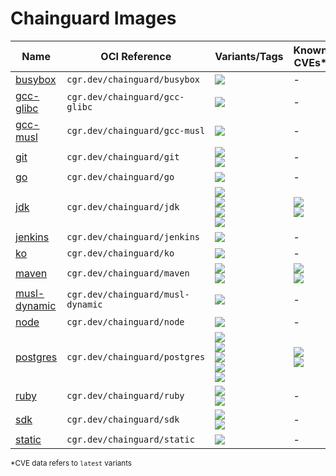 # Chainguard Images

| Name | OCI Reference | Variants/Tags | Known CVEs* |
| ----- | ----- |  -------- | -------- |
| [busybox](./images/busybox) | `cgr.dev/chainguard/busybox` | [![](https://storage.googleapis.com/chainguard-images-build-outputs/badges/busybox.build.status.migration.svg)](images/busybox/configs/migration.apko.yaml) | - |
| [gcc-glibc](./images/gcc-glibc) | `cgr.dev/chainguard/gcc-glibc` | [![](https://storage.googleapis.com/chainguard-images-build-outputs/badges/gcc-glibc.build.status.migration.svg)](images/gcc-glibc/configs/migration.apko.yaml) | - |
| [gcc-musl](./images/gcc-musl) | `cgr.dev/chainguard/gcc-musl` | [![](https://storage.googleapis.com/chainguard-images-build-outputs/badges/gcc-musl.build.status.migration.svg)](images/gcc-musl/configs/migration.apko.yaml) | - |
| [git](./images/git) | `cgr.dev/chainguard/git` | [![](https://storage.googleapis.com/chainguard-images-build-outputs/badges/git.build.status.migration-nonroot.svg)](images/git/configs/migration-nonroot.apko.yaml)<br/>[![](https://storage.googleapis.com/chainguard-images-build-outputs/badges/git.build.status.migration-root.svg)](images/git/configs/migration-root.apko.yaml) | - |
| [go](./images/go) | `cgr.dev/chainguard/go` | [![](https://storage.googleapis.com/chainguard-images-build-outputs/badges/go.build.status.migration.svg)](images/go/configs/migration.apko.yaml) | - |
| [jdk](./images/jdk) | `cgr.dev/chainguard/jdk` | [![](https://storage.googleapis.com/chainguard-images-build-outputs/badges/jdk.build.status.openjdk-11.svg)](images/jdk/configs/openjdk-11.apko.yaml)<br/>[![](https://storage.googleapis.com/chainguard-images-build-outputs/badges/jdk.build.status.openjdk-17.svg)](images/jdk/configs/openjdk-17.apko.yaml)<br/>[![](https://storage.googleapis.com/chainguard-images-build-outputs/badges/jdk.build.status.openjdk-jre-11.svg)](images/jdk/configs/openjdk-jre-11.apko.yaml)<br/>[![](https://storage.googleapis.com/chainguard-images-build-outputs/badges/jdk.build.status.openjdk-jre-17.svg)](images/jdk/configs/openjdk-jre-17.apko.yaml) | ![](https://storage.googleapis.com/chainguard-images-build-outputs/badges/jdk.scan.grype.latest.svg)<br/>![](https://storage.googleapis.com/chainguard-images-build-outputs/badges/jdk.scan.trivy.latest.svg) |
| [jenkins](./images/jenkins) | `cgr.dev/chainguard/jenkins` | [![](https://storage.googleapis.com/chainguard-images-build-outputs/badges/jenkins.build.status.experimental.svg)](images/jenkins/configs/experimental.apko.yaml) | - |
| [ko](./images/ko) | `cgr.dev/chainguard/ko` | [![](https://storage.googleapis.com/chainguard-images-build-outputs/badges/ko.build.status.migration.svg)](images/ko/configs/migration.apko.yaml) | - |
| [maven](./images/maven) | `cgr.dev/chainguard/maven` | [![](https://storage.googleapis.com/chainguard-images-build-outputs/badges/maven.build.status.openjdk-11.svg)](images/maven/configs/openjdk-11.apko.yaml)<br/>[![](https://storage.googleapis.com/chainguard-images-build-outputs/badges/maven.build.status.openjdk-17.svg)](images/maven/configs/openjdk-17.apko.yaml) | ![](https://storage.googleapis.com/chainguard-images-build-outputs/badges/maven.scan.grype.latest.svg)<br/>![](https://storage.googleapis.com/chainguard-images-build-outputs/badges/maven.scan.trivy.latest.svg) |
| [musl-dynamic](./images/musl-dynamic) | `cgr.dev/chainguard/musl-dynamic` | [![](https://storage.googleapis.com/chainguard-images-build-outputs/badges/musl-dynamic.build.status.migration.svg)](images/musl-dynamic/configs/migration.apko.yaml) | - |
| [node](./images/node) | `cgr.dev/chainguard/node` | [![](https://storage.googleapis.com/chainguard-images-build-outputs/badges/node.build.status.migration.svg)](images/node/configs/migration.apko.yaml) | - |
| [postgres](./images/postgres) | `cgr.dev/chainguard/postgres` | [![](https://storage.googleapis.com/chainguard-images-build-outputs/badges/postgres.build.status.11.svg)](images/postgres/configs/11.apko.yaml)<br/>[![](https://storage.googleapis.com/chainguard-images-build-outputs/badges/postgres.build.status.12.svg)](images/postgres/configs/12.apko.yaml)<br/>[![](https://storage.googleapis.com/chainguard-images-build-outputs/badges/postgres.build.status.13.svg)](images/postgres/configs/13.apko.yaml)<br/>[![](https://storage.googleapis.com/chainguard-images-build-outputs/badges/postgres.build.status.14.svg)](images/postgres/configs/14.apko.yaml)<br/>[![](https://storage.googleapis.com/chainguard-images-build-outputs/badges/postgres.build.status.15.svg)](images/postgres/configs/15.apko.yaml) | ![](https://storage.googleapis.com/chainguard-images-build-outputs/badges/postgres.scan.grype.latest.svg)<br/>![](https://storage.googleapis.com/chainguard-images-build-outputs/badges/postgres.scan.trivy.latest.svg) |
| [ruby](./images/ruby) | `cgr.dev/chainguard/ruby` | [![](https://storage.googleapis.com/chainguard-images-build-outputs/badges/ruby.build.status.migration-30.svg)](images/ruby/configs/migration-30.apko.yaml)<br/>[![](https://storage.googleapis.com/chainguard-images-build-outputs/badges/ruby.build.status.migration-31.svg)](images/ruby/configs/migration-31.apko.yaml) | - |
| [sdk](./images/sdk) | `cgr.dev/chainguard/sdk` | [![](https://storage.googleapis.com/chainguard-images-build-outputs/badges/sdk.build.status.dev-alpine.svg)](images/sdk/configs/dev-alpine.apko.yaml)<br/>[![](https://storage.googleapis.com/chainguard-images-build-outputs/badges/sdk.build.status.dev-wolfi.svg)](images/sdk/configs/dev-wolfi.apko.yaml) | - |
| [static](./images/static) | `cgr.dev/chainguard/static` | [![](https://storage.googleapis.com/chainguard-images-build-outputs/badges/static.build.status.migration.svg)](images/static/configs/migration.apko.yaml) | - |

<sub>\*CVE data refers to `latest` variants</sub>
